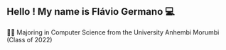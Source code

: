 ## Hello ! My name is Flávio Germano 💻


👨‍🎓 Majoring in Computer Science from the University Anhembi Morumbi (Class of 2022)
<!--
**flavionanni/flavionanni** is a ✨ _special_ ✨ repository because its `README.md` (this file) appears on your GitHub profile.

Here are some ideas to get you started:
![alt text](https://github.com/flavionanni/flavionanni/blob/main/icon-brazil.png) I'm from Brazil  
- 🔭 I’m currently working on ...
- 🌱 I’m currently learning ...
- 👯 I’m looking to collaborate on ...
- 🤔 I’m looking for help with ...
- 💬 Ask me about ...
- 📫 How to reach me: ...
- 😄 Pronouns: ...
- ⚡ Fun fact: ...
-->
